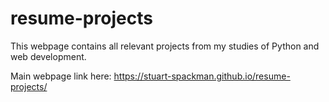 # resume-projects

This webpage contains all relevant projects from my studies of Python and web development. 

Main webpage link here: https://stuart-spackman.github.io/resume-projects/